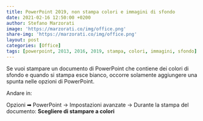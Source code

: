 ```yaml
---
title: PowerPoint 2019, non stampa colori e immagini di sfondo
date: 2021-02-16 12:50:00 +0200
author: Stefano Marzorati
image: 'https://marzorati.co/img/office.png'
share-img: 'https://marzorati.co/img/office.png'
layout: post
categories: [Office]
tags: [powerpoint, 2013, 2016, 2019, stampa, colori, immagini, sfondo]
---
```

Se vuoi stampare un documento di PowerPoint che contiene dei colori di sfondo e quando si stampa esce bianco, occorre solamente aggiungere una spunta nelle opzioni di PowerPoint.   

Andare in:   

Opzioni &#x27A1; PowerPoint → Impostazioni avanzate → Durante la stampa del documento: **Scegliere di stampare a colori**